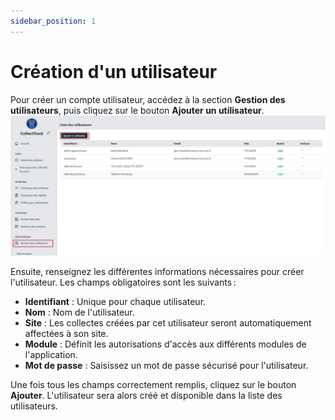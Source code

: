 ```yaml
---
sidebar_position: 1
---
```


# Création d'un utilisateur

Pour créer un compte utilisateur, accédez à la section **Gestion des utilisateurs**, puis cliquez sur le bouton **Ajouter un utilisateur**.  
![ajout-utilisateur-1](img/ajout-utilisateur-1.png)

Ensuite, renseignez les différentes informations nécessaires pour créer l'utilisateur. Les champs obligatoires sont les suivants :

- **Identifiant** : Unique pour chaque utilisateur.  
- **Nom** : Nom de l'utilisateur.  
- **Site** : Les collectes créées par cet utilisateur seront automatiquement affectées à son site.
- **Module** : Définit les autorisations d'accès aux différents modules de l'application.  
- **Mot de passe** : Saisissez un mot de passe sécurisé pour l'utilisateur.  

Une fois tous les champs correctement remplis, cliquez sur le bouton **Ajouter**. L'utilisateur sera alors créé et disponible dans la liste des utilisateurs.